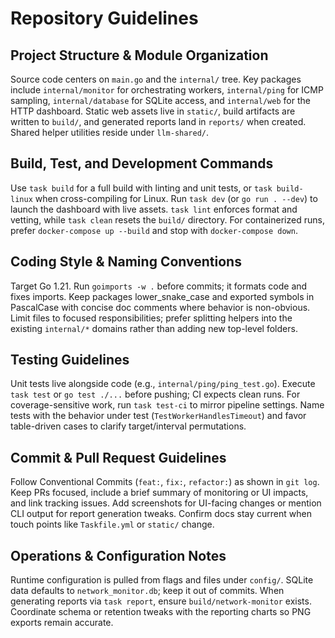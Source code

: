 # Repository Guidelines

## Project Structure & Module Organization

Source code centers on `main.go` and the `internal/` tree. Key packages include `internal/monitor` for orchestrating workers, `internal/ping` for ICMP sampling, `internal/database` for SQLite access, and `internal/web` for the HTTP dashboard. Static web assets live in `static/`, build artifacts are written to `build/`, and generated reports land in `reports/` when created. Shared helper utilities reside under `llm-shared/`.

## Build, Test, and Development Commands

Use `task build` for a full build with linting and unit tests, or `task build-linux` when cross-compiling for Linux. Run `task dev` (or `go run . --dev`) to launch the dashboard with live assets. `task lint` enforces format and vetting, while `task clean` resets the `build/` directory. For containerized runs, prefer `docker-compose up --build` and stop with `docker-compose down`.

## Coding Style & Naming Conventions

Target Go 1.21. Run `goimports -w .` before commits; it formats code and fixes imports. Keep packages lower_snake_case and exported symbols in PascalCase with concise doc comments where behavior is non-obvious. Limit files to focused responsibilities; prefer splitting helpers into the existing `internal/*` domains rather than adding new top-level folders.

## Testing Guidelines

Unit tests live alongside code (e.g., `internal/ping/ping_test.go`). Execute `task test` or `go test ./...` before pushing; CI expects clean runs. For coverage-sensitive work, run `task test-ci` to mirror pipeline settings. Name tests with the behavior under test (`TestWorkerHandlesTimeout`) and favor table-driven cases to clarify target/interval permutations.

## Commit & Pull Request Guidelines

Follow Conventional Commits (`feat:`, `fix:`, `refactor:`) as shown in `git log`. Keep PRs focused, include a brief summary of monitoring or UI impacts, and link tracking issues. Add screenshots for UI-facing changes or mention CLI output for report generation tweaks. Confirm docs stay current when touch points like `Taskfile.yml` or `static/` change.

## Operations & Configuration Notes

Runtime configuration is pulled from flags and files under `config/`. SQLite data defaults to `network_monitor.db`; keep it out of commits. When generating reports via `task report`, ensure `build/network-monitor` exists. Coordinate schema or retention tweaks with the reporting charts so PNG exports remain accurate.
